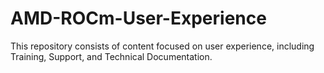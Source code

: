 # AMD-ROCm-User-Experience

This repository consists of content focused on user experience, including Training, Support, and Technical Documentation.  
